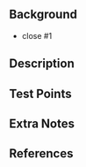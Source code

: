 ## Background 
<!-- 관련있는 이슈 번호(#000) 또는 작업 배경을 작성해주세요 -->
<!-- 이슈에 작업배경이 명시되어 있는 경우 대체 가능 -->
- close #1

<!-- Optional : 어떤 버그인지 자세히 알려주세요
### Root Cause (If bug)
-->

## Description
<!-- 작업 내용에 대하여 적어주세요. --> 
<!-- Optional : 어떻게 해결했는지 자세히 알려주세요
### Solution (If bug)
-->

## Test Points
<!-- Optional -->
<!-- 테스트가 필요한 경우, 테스트 방법에 대해 기술해주세요. -->


## Extra Notes
<!-- Optional -->
<!-- 이 기능 및 버그에 대해 개인적인 견해가 있다면 작성해주세요 -->


## References
<!-- 참고할 사항(스크린샷, 실행 시 유의할 점, 참고 링크)이 있다면 적어주세요. -->
